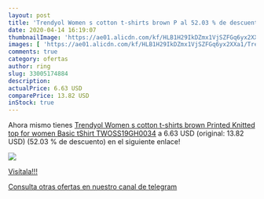 ```yaml
---
layout: post
title: 'Trendyol Women s cotton t-shirts brown P al 52.03 % de descuento'
date: 2020-04-14 16:19:07
thumbnailImage: 'https://ae01.alicdn.com/kf/HLB1H29IkDZmx1VjSZFGq6yx2XXa1/Trendyol-Women-s-cotton-t-shirts-brown-Printed-Knitted-top-for-women-Basic-tShirt-TWOSS19GH0034.jpg_350x350._SL200_.jpg'
images: [ 'https://ae01.alicdn.com/kf/HLB1H29IkDZmx1VjSZFGq6yx2XXa1/Trendyol-Women-s-cotton-t-shirts-brown-Printed-Knitted-top-for-women-Basic-tShirt-TWOSS19GH0034.jpg_350x350._SL200_.jpg' ]
comments: true
category: ofertas
author: ring
slug: 33005174884
description:
actualPrice: 6.63 USD
comparePrice: 13.82 USD
inStock: true
---
```


Ahora mismo tienes [Trendyol Women s cotton t-shirts brown Printed Knitted  top for women Basic tShirt TWOSS19GH0034](https://www.amazon.com/dp/33005174884/?tag=redken08-20) a 6.63 USD (original: 13.82 USD) (52.03 %  de descuento) en el siguiente enlace!

[![](https://ae01.alicdn.com/kf/HLB1H29IkDZmx1VjSZFGq6yx2XXa1/Trendyol-Women-s-cotton-t-shirts-brown-Printed-Knitted-top-for-women-Basic-tShirt-TWOSS19GH0034.jpg_350x350._SL200_.jpg)](https://www.amazon.com/dp/33005174884/?tag=redken08-20)

[Visítala!!!](https://www.amazon.com/dp/33005174884/?tag=redken08-20)

[Consulta otras ofertas en nuestro canal de telegram](https://t.me/s/ofertas25)
